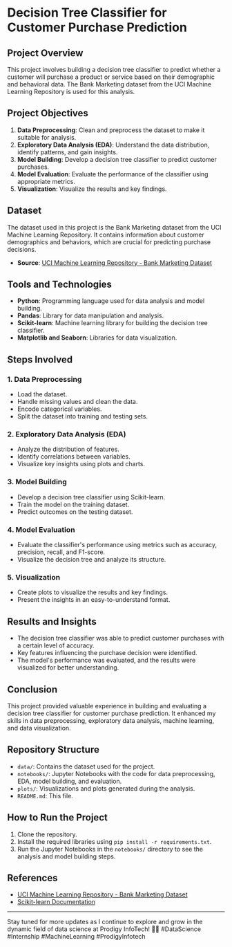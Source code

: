 # Decision Tree Classifier for Customer Purchase Prediction

## Project Overview

This project involves building a decision tree classifier to predict whether a customer will purchase a product or service based on their demographic and behavioral data. The Bank Marketing dataset from the UCI Machine Learning Repository is used for this analysis.

## Project Objectives

1. **Data Preprocessing**: Clean and preprocess the dataset to make it suitable for analysis.
2. **Exploratory Data Analysis (EDA)**: Understand the data distribution, identify patterns, and gain insights.
3. **Model Building**: Develop a decision tree classifier to predict customer purchases.
4. **Model Evaluation**: Evaluate the performance of the classifier using appropriate metrics.
5. **Visualization**: Visualize the results and key findings.

## Dataset

The dataset used in this project is the Bank Marketing dataset from the UCI Machine Learning Repository. It contains information about customer demographics and behaviors, which are crucial for predicting purchase decisions.

- **Source**: [UCI Machine Learning Repository - Bank Marketing Dataset](https://archive.ics.uci.edu/ml/datasets/Bank+Marketing)

## Tools and Technologies

- **Python**: Programming language used for data analysis and model building.
- **Pandas**: Library for data manipulation and analysis.
- **Scikit-learn**: Machine learning library for building the decision tree classifier.
- **Matplotlib and Seaborn**: Libraries for data visualization.

## Steps Involved

### 1. Data Preprocessing

- Load the dataset.
- Handle missing values and clean the data.
- Encode categorical variables.
- Split the dataset into training and testing sets.

### 2. Exploratory Data Analysis (EDA)

- Analyze the distribution of features.
- Identify correlations between variables.
- Visualize key insights using plots and charts.

### 3. Model Building

- Develop a decision tree classifier using Scikit-learn.
- Train the model on the training dataset.
- Predict outcomes on the testing dataset.

### 4. Model Evaluation

- Evaluate the classifier's performance using metrics such as accuracy, precision, recall, and F1-score.
- Visualize the decision tree and analyze its structure.

### 5. Visualization

- Create plots to visualize the results and key findings.
- Present the insights in an easy-to-understand format.

## Results and Insights

- The decision tree classifier was able to predict customer purchases with a certain level of accuracy.
- Key features influencing the purchase decision were identified.
- The model's performance was evaluated, and the results were visualized for better understanding.

## Conclusion

This project provided valuable experience in building and evaluating a decision tree classifier for customer purchase prediction. It enhanced my skills in data preprocessing, exploratory data analysis, machine learning, and data visualization.

## Repository Structure

- `data/`: Contains the dataset used for the project.
- `notebooks/`: Jupyter Notebooks with the code for data preprocessing, EDA, model building, and evaluation.
- `plots/`: Visualizations and plots generated during the analysis.
- `README.md`: This file.

## How to Run the Project

1. Clone the repository.
2. Install the required libraries using `pip install -r requirements.txt`.
3. Run the Jupyter Notebooks in the `notebooks/` directory to see the analysis and model building steps.

## References

- [UCI Machine Learning Repository - Bank Marketing Dataset](https://archive.ics.uci.edu/ml/datasets/Bank+Marketing)
- [Scikit-learn Documentation](https://scikit-learn.org/stable/)

---

Stay tuned for more updates as I continue to explore and grow in the dynamic field of data science at Prodigy InfoTech! 📂💡 #DataScience #Internship #MachineLearning #ProdigyInfotech
